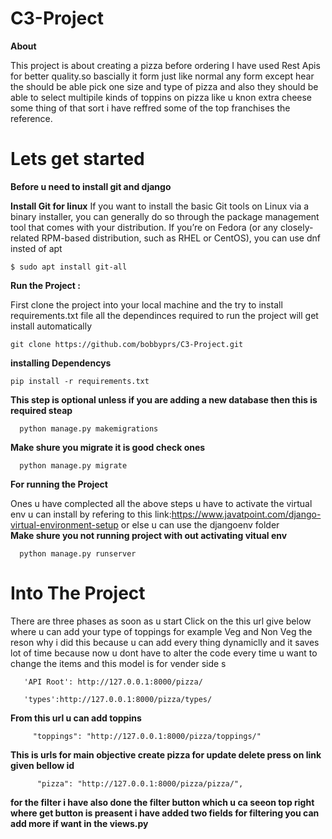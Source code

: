 # C3-Project


**About**

This project is about creating a pizza before ordering I have used Rest Apis for better quality.so bascially it form just like normal any form except
hear the should be able pick one size and type of pizza and also they should be able to select multipile kinds of toppins on pizza like u knon extra cheese 
some thing of that sort i have reffred some of the top franchises the reference.

# Lets get started
  
  **Before u need to install git and django**
  
  **Install Git for linux**
  If you want to install the basic Git tools on Linux via a binary installer, you can generally do so through the 
  package management tool that comes with your distribution. If you’re on Fedora (or any closely-related RPM-based distribution, such as RHEL or CentOS), 
  you can use dnf insted of apt
  
    $ sudo apt install git-all
    
**Run the Project :**

  First clone the project into your local machine  and the try to install requirements.txt file all the dependinces required to run the project will 
  get install automatically
    
    git clone https://github.com/bobbyprs/C3-Project.git
    
   **installing Dependencys**
   
    pip install -r requirements.txt
    
   **This step is optional unless if you are adding a new database then this is required steap**
      
      python manage.py makemigrations
      
   **Make shure you migrate it is good check ones**
   
      python manage.py migrate
   **For running the Project**
   
   Ones u have complected all the above steps u have to activate the virtual env u can install by refering to 
   this link:https://www.javatpoint.com/django-virtual-environment-setup  or else u can use the djangoenv folder      
   **Make shure you not running project with out activating vitual env**
   
      python manage.py runserver
   
  # Into The Project
  
  There are three phases as soon as u start Click on the this url give below where u can add your type of toppings for example Veg and Non Veg 
  the reson why i did this because u can add every thing dynamiclly and it saves lot of time because now u dont have to alter the code every time
  u want to change the items and this model is for vender side s
    
       'API Root': http://127.0.0.1:8000/pizza/
        
       'types':http://127.0.0.1:8000/pizza/types/
  
  **From this url u can add toppins**
        
         "toppings": "http://127.0.0.1:8000/pizza/toppings/"
         
   **This is urls for main objective create pizza for update delete press on link given bellow id**
   
          "pizza": "http://127.0.0.1:8000/pizza/pizza/",
  **for the filter i have also done the filter button which u ca seeon top right where get button is preasent i have added two fields for filtering
  you can add more if want in the views.py**
  

